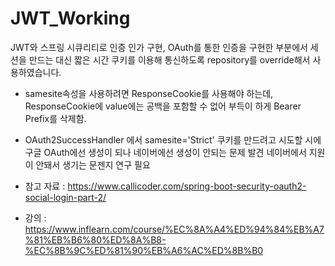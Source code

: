 # JWT_Working

JWT와 스프링 시큐리티로 인증 인가 구현, OAuth를 통한 인증을 구현한 부분에서 세션을 만드는 대신 짧은 시간 쿠키를 이용해 통신하도록 repository를 override해서 사용하였습니다.
+ samesite속성을 사용하려면 ResponseCookie를 사용해야 하는데, ResponseCookie에 value에는 공백을 포함할 수 없어 부득이 하게 Bearer Prefix를 삭제함.
+ OAuth2SuccessHandler 에서 samesite='Strict' 쿠키를 만드려고 시도할 시에 구글 OAuth에선 생성이 되나 네이버에선 생성이 안되는 문제 발견 네이버에서 지원이 안돼서 생기는 문젠지 연구 필요


+ 참고 자료 : https://www.callicoder.com/spring-boot-security-oauth2-social-login-part-2/
+ 강의 : https://www.inflearn.com/course/%EC%8A%A4%ED%94%84%EB%A7%81%EB%B6%80%ED%8A%B8-%EC%8B%9C%ED%81%90%EB%A6%AC%ED%8B%B0